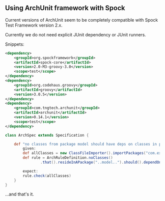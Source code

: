 ## Using ArchUnit framework with Spock

Current versions of ArchUnit seem to be completely compatible with Spock Test Framework version 2.x.

Currently we do not need explicit JUnit dependency or JUnit runners.

Snippets:

```xml
<dependency>
    <groupId>org.spockframework</groupId>
    <artifactId>spock-core</artifactId>
    <version>2.0-M3-groovy-3.0</version>
    <scope>test</scope>
</dependency>
<dependency>
    <groupId>org.codehaus.groovy</groupId>
    <artifactId>groovy</artifactId>
    <version>3.0.5</version>
</dependency>
<dependency>
    <groupId>com.tngtech.archunit</groupId>
    <artifactId>archunit</artifactId>
    <version>0.14.1</version>
    <scope>test</scope>
</dependency>
```

```groovy
class ArchSpec extends Specification {

    def "no classes from package model should have deps on classes in package impl"() {
        given:
        def allClasses = new ClassFileImporter().importPackages("com.example.app")
        def rule = ArchRuleDefinition.noClasses()
                .that().resideInAPackage("..model..").should().dependOnClassesThat().resideInAPackage("..impl..")

        expect:
        rule.check(allClasses)
    }
}
```

...and that's it.
